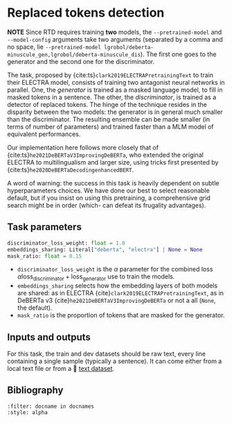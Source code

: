 Replaced tokens detection
=========================

**NOTE** Since RTD requires training **two** models, the `--pretrained-model` and `--model-config`
arguments take two arguments (separated by a comma and no space, lie `--pretrained-model
lgrobol/deberta-minuscule_gen,lgrobol/deberta-minuscule_dis`). The first one goes to the generator
and the second one for the discriminator.

The task, proposed by {cite:ts}`clark2019ELECTRAPretrainingText` to train their ELECTRA model,
consists of training two antagonist neural networks in parallel. One, the *generator* is trained as
a masked language model, to fill in masked tokens in a sentence. The other, the *discriminator*, is
trained as a detector of replaced tokens. The hinge of the technique resides in the disparity
between the two models: the generator is in general much smaller than the discriminator. The
resulting ensemble can be made smaller (in terms of number of parameters) and trained faster than a
MLM model of equivalent performances.

Our implementation here follows more closely that of {cite:ts}`he2021DeBERTaV3ImprovingDeBERTa`, who
extended the original ELECTRA to multilingualism and larger size, using tricks first presented by
{cite:ts}`he2020DeBERTaDecodingenhancedBERT`.

A word of warning: the success in this task is heavily dependent on subtle hyperparameters choices.
We have done our best to select reasonable default, but if you insist on using this pretraining, a
comprehensive grid search might be in order (which- can defeat its frugality advantages).

## Task parameters

```python
discriminator_loss_weight: float = 1.0
embeddings_sharing: Literal["deberta", "electra"] | None = None
mask_ratio: float = 0.15
```

- `discriminator_loss_weight` is the $α$ parameter for the combined loss
  $α\mathrm{loss}_{\mathrm{discriminator}}+\mathrm{loss}_{\mathrm{generator}}$ use to train the
  models.
- `embeddings_sharing` selects how the embedding layers of both models are shared: as in ELECTRA
  {cite}`clark2019ELECTRAPretrainingText`, as in DeBERTa v3 {cite}`he2021DeBERTaV3ImprovingDeBERTa`
  or not a all (`None`, the default).
- `mask_ratio` is the proportion of tokens that are masked for the generator.

## Inputs and outputs

For this task, the train and dev datasets should be raw text, every line containing a single sample
(typically a sentence). It can come either from a local text file or from a 🤗 [text
dataset](https://huggingface.co/docs/datasets/nlp_load).

## Bibliography

```{bibliography}
:filter: docname in docnames
:style: alpha
```
